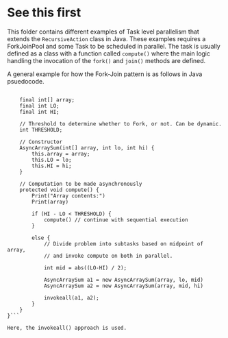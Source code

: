 # See this first
This folder contains different examples of Task level parallelism that extends the `RecursiveAction` class in Java. These examples requires a ForkJoinPool and some Task to be scheduled in parallel. The task is usually defined as a class with a function called `compute()` where the main logic handling the invocation of the `fork()` and `join()` methods are defined.

A general example for how the Fork-Join pattern is as follows in Java psuedocode.

```class AsyncArraySum extends RecursiveAction {

    final int[] array;
    final int LO;
    final int HI;

    // Threshold to determine whether to Fork, or not. Can be dynamic.
    int THRESHOLD;

    // Constructor 
    AsyncArraySum(int[] array, int lo, int hi) {
        this.array = array;
        this.LO = lo;
        this.HI = hi;
    }

    // Computation to be made asynchronously
    protected void compute() {
        Print("Array contents:")
        Print(array)

        if (HI - LO < THRESHOLD) {
            compute() // continue with sequential execution
        }

        else {
            // Divide problem into subtasks based on midpoint of array,
            // and invoke compute on both in parallel.

            int mid = abs((LO-HI) / 2); 

            AsyncArraySum a1 = new AsyncArraySum(array, lo, mid)
            AsyncArraySum a2 = new AsyncArraySum(array, mid, hi)

            invokeall(a1, a2);
        }
    }
}```

Here, the invokeall() approach is used. 